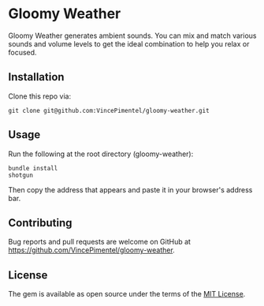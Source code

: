 # Gloomy Weather

Gloomy Weather generates ambient sounds. You can mix and match various sounds and volume levels to get the ideal combination to help you relax or focused. 

## Installation

Clone this repo via:

```
git clone git@github.com:VincePimentel/gloomy-weather.git
```

## Usage

Run the following at the root directory (gloomy-weather):

```
bundle install
shotgun
```
Then copy the address that appears and paste it in your browser's address bar.

## Contributing

Bug reports and pull requests are welcome on GitHub at https://github.com/VincePimentel/gloomy-weather.

## License

The gem is available as open source under the terms of the [MIT License](https://opensource.org/licenses/MIT).
